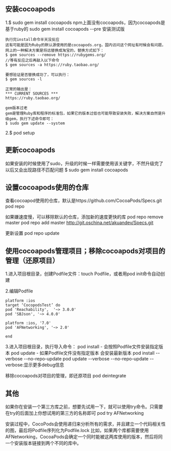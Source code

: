 
## 安装cocoapods
1.$ sudo gem install cocoapods
npm上面没有cocoapods，因为cocoapods是基于ruby的
sudo gem install cocoapods --pre 安装测试版
```
执行完install命令半天没反应
这有可能是因为Ruby的默认源使用的是cocoapods.org，国内访问这个网址有时候会有问题，网上的一种解决方案是将远替换成淘宝的，替换方式如下：
$ gem sources --remove https://rubygems.org/
//等有反应之后再敲入以下命令
$ gem sources -a https://ruby.taobao.org/

要想验证是否替换成功了，可以执行：
$ gem sources -l

正常的输出是：
*** CURRENT SOURCES ***
https://ruby.taobao.org/
```
```
gem版本过老
gem是管理Ruby库和程序的标准包，如果它的版本过低也可能导致安装失败，解决方案自然是升级gem，执行下述命令即可：
$ sudo gem update --system
```

2.$ pod setup



## 更新cocoapods
如果安装的时候使用了sudo，升级的时候一样需要使用该关键字，不然升级完了以后又会出现路径不匹配问题
$ sudo gem install cocoapods


## 设置cocoapods使用的仓库
查看cocoapod使用的仓库，默认是https://github.com/CocoaPods/Specs.git
pod repo

如果嫌速度慢，可以移除默认的仓库，添加新的速度更快的库
pod repo remove master
pod repo add master http://git.oschina.net/akuandev/Specs.git

更新设置
pod repo update


## 使用cocoapods管理项目；移除cocoapods对项目的管理（还原项目）
1.进入项目根目录，创建Podfile文件：touch Podfile，或者用pod init命令自动创建

2.编辑Podfile
```
platform :ios
target ‘CocopodsTest’ do
pod 'Reachability',  '~> 3.0.0'
pod 'SBJson', '~> 4.0.0'

platform :ios, '7.0'
pod 'AFNetworking', '~> 2.0'

end
```

3.进入项目根目录，执行导入命令：
pod install - 会按照Podfile文件安装指定版本
pod update - 如果Podfile文件没有指定版本 会安装最新版本
pod install --verbose --no-repo-update
pod update --verbose --no-repo-update
--verbose:显示更多debug信息


移除cocoapods对项目的管理，即还原项目
pod deintegrate




## 其他
如果你在安装一个第三方库之前，想要先试用一下，就可以使用try命令。只需要在try的后面加上你想试用的第三方的名称即可
pod try AFNetworking

安装过程中，CocoPods会使用递归来分析所有的需求，并且建立一个代码相关性的图，最后将Podfile序列化为Podfile.lock
比如，如果两个库都需要使用AFNetworking，CocoaPods会确定一个同时能被这两库使用的版本，然后将同一个安装版本链接到两个不同的库中。
